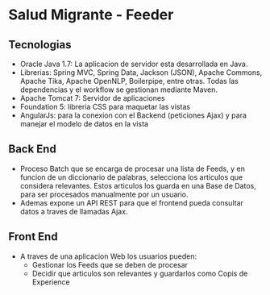 # Salud Migrante - Feeder

## Tecnologias

- Oracle Java 1.7: La aplicacion de servidor esta desarrollada en Java. 
- Librerias: Spring MVC, Spring Data, Jackson (JSON), Apache Commons, Apache Tika, Apache OpenNLP, Boilerpipe, entre otras. Todas las dependencias y el workflow se gestionan mediante Maven.
- Apache Tomcat 7: Servidor de aplicaciones
- Foundation 5: libreria CSS para maquetar las vistas
- AngularJs: para la conexion con el Backend (peticiones Ajax) y para manejar el modelo de datos en la vista

## Back End

- Proceso Batch que se encarga de procesar una lista de Feeds, y en funcion de un diccionario de palabras, selecciona los articulos que considera relevantes. Estos articulos los guarda en una Base de Datos, para ser procesados manualmente por un usuario.
- Ademas expone un API REST para que el frontend pueda consultar datos a traves de llamadas Ajax.

## Front End

- A traves de una aplicacion Web los usuarios pueden:
	* Gestionar los Feeds que se deben de procesar
	* Decidir que articulos son relevantes y guardarlos como Copis de Experience


